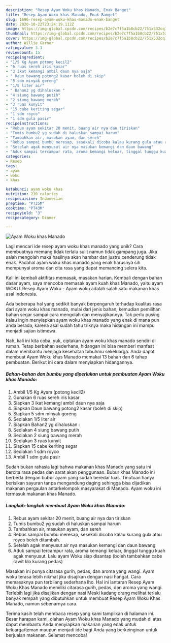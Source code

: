 ```yaml
---
description: "Resep Ayam Woku khas Manado, Enak Banget"
title: "Resep Ayam Woku khas Manado, Enak Banget"
slug: 1696-resep-ayam-woku-khas-manado-enak-banget
date: 2020-10-22T23:24:19.112Z
image: https://img-global.cpcdn.com/recipes/b2e7c7f5a1b8cb22/751x532cq70/ayam-woku-khas-manado-foto-resep-utama.jpg
thumbnail: https://img-global.cpcdn.com/recipes/b2e7c7f5a1b8cb22/751x532cq70/ayam-woku-khas-manado-foto-resep-utama.jpg
cover: https://img-global.cpcdn.com/recipes/b2e7c7f5a1b8cb22/751x532cq70/ayam-woku-khas-manado-foto-resep-utama.jpg
author: Willie Garner
ratingvalue: 3.3
reviewcount: 15
recipeingredient:
- "1/5 Kg Ayam potong kecil2"
- "6 ruas sereh iris kasar"
- "3 ikat kemangi ambil daun nya saja"
- " Daun bawang potong2 kasar boleh di skip"
- "5 sdm minyak goreng"
- "1/5 liter air"
- " Bahan2 yg dihaluskan "
- "4 siung bawang putih"
- "2 siung bawang merah"
- "3 ruas kunyit"
- "15 cabe keriting segar"
- "1 sdm royco"
- "1 sdm gula pasir"
recipeinstructions:
- "Rebus ayam sekitar 20 menit, buang air nya dan tiriskan"
- "Tumis bumbu2 yg sudah di haluskan sampai harum"
- "Tambahkan air, masukan ayam, dan sereh"
- "Rebus sampai bumbu meresap, sesekali dicoba kalau kurang gula atau royco boleh ditambah."
- "Setelah agak menyusut air nya masukan kemangi dan daun bawang"
- "Aduk sampai tercampur rata, aroma kemangi keluar, tinggal tunggu kuah agak menyusut. Lalu ayam Woku siap disantap (boleh tambahkan cabe rawit klo kurang pedas)"
categories:
- Resep
tags:
- ayam
- woku
- khas

katakunci: ayam woku khas 
nutrition: 210 calories
recipecuisine: Indonesian
preptime: "PT25M"
cooktime: "PT43M"
recipeyield: "3"
recipecategory: Dinner

---
```



![Ayam Woku khas Manado](https://img-global.cpcdn.com/recipes/b2e7c7f5a1b8cb22/751x532cq70/ayam-woku-khas-manado-foto-resep-utama.jpg)

Lagi mencari ide resep ayam woku khas manado yang unik? Cara membuatnya memang tidak terlalu sulit namun tidak gampang juga. Jika salah mengolah maka hasilnya akan hambar dan justru cenderung tidak enak. Padahal ayam woku khas manado yang enak harusnya sih mempunyai aroma dan cita rasa yang dapat memancing selera kita.

Kali ini kembali aktifitas memasak, masakan harian. Kembali dengan bahan dasar ayam, saya mencoba memasak ayam kuah khas Manado, yaitu ayam WOKU. Resep Ayam Woku - Ayam woku adalah salah satu makanan khas asal Indonesia.

Ada beberapa hal yang sedikit banyak berpengaruh terhadap kualitas rasa dari ayam woku khas manado, mulai dari jenis bahan, kemudian pemilihan bahan segar sampai cara mengolah dan menyajikannya. Tak perlu pusing kalau ingin menyiapkan ayam woku khas manado yang enak di mana pun anda berada, karena asal sudah tahu triknya maka hidangan ini mampu menjadi sajian istimewa.


Nah, kali ini kita coba, yuk, ciptakan ayam woku khas manado sendiri di rumah. Tetap berbahan sederhana, hidangan ini bisa memberi manfaat dalam membantu menjaga kesehatan tubuhmu sekeluarga. Anda dapat membuat Ayam Woku khas Manado memakai 13 bahan dan 6 tahap pembuatan. Berikut ini cara dalam menyiapkan hidangannya.

<!--inarticleads1-->

##### Bahan-bahan dan bumbu yang diperlukan untuk pembuatan Ayam Woku khas Manado:

1. Ambil 1/5 Kg Ayam (potong kecil2)
1. Gunakan 6 ruas sereh iris kasar
1. Siapkan 3 ikat kemangi ambil daun nya saja
1. Siapkan  Daun bawang potong2 kasar (boleh di skip)
1. Siapkan 5 sdm minyak goreng
1. Sediakan 1/5 liter air
1. Siapkan  Bahan2 yg dihaluskan :
1. Sediakan 4 siung bawang putih
1. Sediakan 2 siung bawang merah
1. Sediakan 3 ruas kunyit
1. Siapkan 15 cabe keriting segar
1. Sediakan 1 sdm royco
1. Ambil 1 sdm gula pasir


Sudah bukan rahasia lagi bahwa makanan khas Manado yang satu ini bercita rasa pedas dan sarat akan penggunaan. Bubur khas Manado ini berbeda dengan bubur ayam yang sudah beredar luas. Tinutuan hanya berisikan sayuran tanpa mengandung daging sehingga bisa dijadikan makanan pergaulan antarkelompok masyarakat di Manado. Ayam woku ini termasuk makanan khas Manado. 

<!--inarticleads2-->

##### Langkah-langkah membuat Ayam Woku khas Manado:

1. Rebus ayam sekitar 20 menit, buang air nya dan tiriskan
1. Tumis bumbu2 yg sudah di haluskan sampai harum
1. Tambahkan air, masukan ayam, dan sereh
1. Rebus sampai bumbu meresap, sesekali dicoba kalau kurang gula atau royco boleh ditambah.
1. Setelah agak menyusut air nya masukan kemangi dan daun bawang
1. Aduk sampai tercampur rata, aroma kemangi keluar, tinggal tunggu kuah agak menyusut. Lalu ayam Woku siap disantap (boleh tambahkan cabe rawit klo kurang pedas)


Masakan ini punya citarasa gurih, pedas, dan aroma yang wangi. Ayam woku terasa lebih nikmat jika disajikan dengan nasi hangat. Cara memasaknya pun terbilang sederhana lho. Hal ini lantaran Resep Ayam Woku Khas Manado memiliki citarasa gurih, pedas, dan aroma yang wangi. Terlebih lagi jika disajikan dengan nasi Meski kadang orang melihat terlalu banyak rempah yang dibutuhkan untuk membuat Resep Ayam Woku Khas Manado, namun sebenarnya cara. 

Terima kasih telah membaca resep yang kami tampilkan di halaman ini. Besar harapan kami, olahan Ayam Woku khas Manado yang mudah di atas dapat membantu Anda menyiapkan makanan yang enak untuk keluarga/teman maupun menjadi ide bagi Anda yang berkeinginan untuk berjualan makanan. Selamat mencoba!

